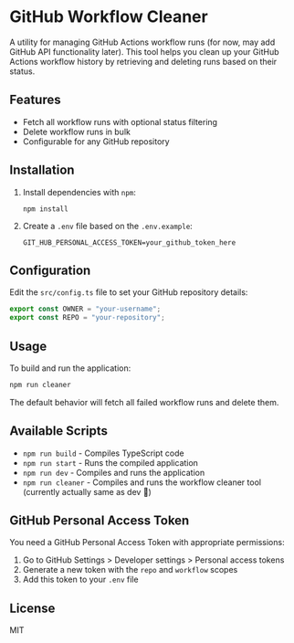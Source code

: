 # GitHub Workflow Cleaner

A utility for managing GitHub Actions workflow runs (for now, may add GitHub API functionality later). This tool helps you clean up your GitHub Actions workflow history by retrieving and deleting runs based on their status.

## Features

- Fetch all workflow runs with optional status filtering
- Delete workflow runs in bulk
- Configurable for any GitHub repository

## Installation
1. Install dependencies with `npm`:
   ```
   npm install
   ```
2. Create a `.env` file based on the `.env.example`:
   ```
   GIT_HUB_PERSONAL_ACCESS_TOKEN=your_github_token_here
   ```

## Configuration

Edit the `src/config.ts` file to set your GitHub repository details:

```typescript
export const OWNER = "your-username";
export const REPO = "your-repository";
```

## Usage

To build and run the application:

```bash
npm run cleaner
```

The default behavior will fetch all failed workflow runs and delete them.

## Available Scripts

- `npm run build` - Compiles TypeScript code
- `npm run start` - Runs the compiled application
- `npm run dev` - Compiles and runs the application
- `npm run cleaner` - Compiles and runs the workflow cleaner tool (currently actually same as dev 🤭)

## GitHub Personal Access Token

You need a GitHub Personal Access Token with appropriate permissions:
1. Go to GitHub Settings > Developer settings > Personal access tokens
2. Generate a new token with the `repo` and `workflow` scopes
3. Add this token to your `.env` file

## License

MIT
